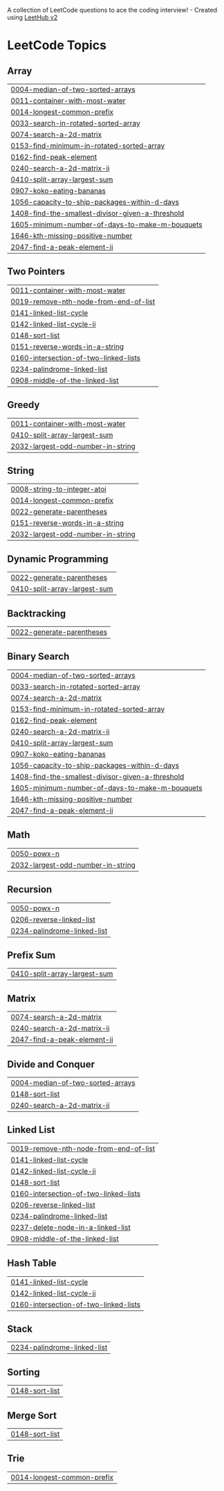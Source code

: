 A collection of LeetCode questions to ace the coding interview! - Created using [LeetHub v2](https://github.com/arunbhardwaj/LeetHub-2.0)
<!---LeetCode Topics Start-->
# LeetCode Topics
## Array
|  |
| ------- |
| [0004-median-of-two-sorted-arrays](https://github.com/anandKumar0432/leetcode-dsa/tree/master/0004-median-of-two-sorted-arrays) |
| [0011-container-with-most-water](https://github.com/anandKumar0432/leetcode-dsa/tree/master/0011-container-with-most-water) |
| [0014-longest-common-prefix](https://github.com/anandKumar0432/leetcode-dsa/tree/master/0014-longest-common-prefix) |
| [0033-search-in-rotated-sorted-array](https://github.com/anandKumar0432/leetcode-dsa/tree/master/0033-search-in-rotated-sorted-array) |
| [0074-search-a-2d-matrix](https://github.com/anandKumar0432/leetcode-dsa/tree/master/0074-search-a-2d-matrix) |
| [0153-find-minimum-in-rotated-sorted-array](https://github.com/anandKumar0432/leetcode-dsa/tree/master/0153-find-minimum-in-rotated-sorted-array) |
| [0162-find-peak-element](https://github.com/anandKumar0432/leetcode-dsa/tree/master/0162-find-peak-element) |
| [0240-search-a-2d-matrix-ii](https://github.com/anandKumar0432/leetcode-dsa/tree/master/0240-search-a-2d-matrix-ii) |
| [0410-split-array-largest-sum](https://github.com/anandKumar0432/leetcode-dsa/tree/master/0410-split-array-largest-sum) |
| [0907-koko-eating-bananas](https://github.com/anandKumar0432/leetcode-dsa/tree/master/0907-koko-eating-bananas) |
| [1056-capacity-to-ship-packages-within-d-days](https://github.com/anandKumar0432/leetcode-dsa/tree/master/1056-capacity-to-ship-packages-within-d-days) |
| [1408-find-the-smallest-divisor-given-a-threshold](https://github.com/anandKumar0432/leetcode-dsa/tree/master/1408-find-the-smallest-divisor-given-a-threshold) |
| [1605-minimum-number-of-days-to-make-m-bouquets](https://github.com/anandKumar0432/leetcode-dsa/tree/master/1605-minimum-number-of-days-to-make-m-bouquets) |
| [1646-kth-missing-positive-number](https://github.com/anandKumar0432/leetcode-dsa/tree/master/1646-kth-missing-positive-number) |
| [2047-find-a-peak-element-ii](https://github.com/anandKumar0432/leetcode-dsa/tree/master/2047-find-a-peak-element-ii) |
## Two Pointers
|  |
| ------- |
| [0011-container-with-most-water](https://github.com/anandKumar0432/leetcode-dsa/tree/master/0011-container-with-most-water) |
| [0019-remove-nth-node-from-end-of-list](https://github.com/anandKumar0432/leetcode-dsa/tree/master/0019-remove-nth-node-from-end-of-list) |
| [0141-linked-list-cycle](https://github.com/anandKumar0432/leetcode-dsa/tree/master/0141-linked-list-cycle) |
| [0142-linked-list-cycle-ii](https://github.com/anandKumar0432/leetcode-dsa/tree/master/0142-linked-list-cycle-ii) |
| [0148-sort-list](https://github.com/anandKumar0432/leetcode-dsa/tree/master/0148-sort-list) |
| [0151-reverse-words-in-a-string](https://github.com/anandKumar0432/leetcode-dsa/tree/master/0151-reverse-words-in-a-string) |
| [0160-intersection-of-two-linked-lists](https://github.com/anandKumar0432/leetcode-dsa/tree/master/0160-intersection-of-two-linked-lists) |
| [0234-palindrome-linked-list](https://github.com/anandKumar0432/leetcode-dsa/tree/master/0234-palindrome-linked-list) |
| [0908-middle-of-the-linked-list](https://github.com/anandKumar0432/leetcode-dsa/tree/master/0908-middle-of-the-linked-list) |
## Greedy
|  |
| ------- |
| [0011-container-with-most-water](https://github.com/anandKumar0432/leetcode-dsa/tree/master/0011-container-with-most-water) |
| [0410-split-array-largest-sum](https://github.com/anandKumar0432/leetcode-dsa/tree/master/0410-split-array-largest-sum) |
| [2032-largest-odd-number-in-string](https://github.com/anandKumar0432/leetcode-dsa/tree/master/2032-largest-odd-number-in-string) |
## String
|  |
| ------- |
| [0008-string-to-integer-atoi](https://github.com/anandKumar0432/leetcode-dsa/tree/master/0008-string-to-integer-atoi) |
| [0014-longest-common-prefix](https://github.com/anandKumar0432/leetcode-dsa/tree/master/0014-longest-common-prefix) |
| [0022-generate-parentheses](https://github.com/anandKumar0432/leetcode-dsa/tree/master/0022-generate-parentheses) |
| [0151-reverse-words-in-a-string](https://github.com/anandKumar0432/leetcode-dsa/tree/master/0151-reverse-words-in-a-string) |
| [2032-largest-odd-number-in-string](https://github.com/anandKumar0432/leetcode-dsa/tree/master/2032-largest-odd-number-in-string) |
## Dynamic Programming
|  |
| ------- |
| [0022-generate-parentheses](https://github.com/anandKumar0432/leetcode-dsa/tree/master/0022-generate-parentheses) |
| [0410-split-array-largest-sum](https://github.com/anandKumar0432/leetcode-dsa/tree/master/0410-split-array-largest-sum) |
## Backtracking
|  |
| ------- |
| [0022-generate-parentheses](https://github.com/anandKumar0432/leetcode-dsa/tree/master/0022-generate-parentheses) |
## Binary Search
|  |
| ------- |
| [0004-median-of-two-sorted-arrays](https://github.com/anandKumar0432/leetcode-dsa/tree/master/0004-median-of-two-sorted-arrays) |
| [0033-search-in-rotated-sorted-array](https://github.com/anandKumar0432/leetcode-dsa/tree/master/0033-search-in-rotated-sorted-array) |
| [0074-search-a-2d-matrix](https://github.com/anandKumar0432/leetcode-dsa/tree/master/0074-search-a-2d-matrix) |
| [0153-find-minimum-in-rotated-sorted-array](https://github.com/anandKumar0432/leetcode-dsa/tree/master/0153-find-minimum-in-rotated-sorted-array) |
| [0162-find-peak-element](https://github.com/anandKumar0432/leetcode-dsa/tree/master/0162-find-peak-element) |
| [0240-search-a-2d-matrix-ii](https://github.com/anandKumar0432/leetcode-dsa/tree/master/0240-search-a-2d-matrix-ii) |
| [0410-split-array-largest-sum](https://github.com/anandKumar0432/leetcode-dsa/tree/master/0410-split-array-largest-sum) |
| [0907-koko-eating-bananas](https://github.com/anandKumar0432/leetcode-dsa/tree/master/0907-koko-eating-bananas) |
| [1056-capacity-to-ship-packages-within-d-days](https://github.com/anandKumar0432/leetcode-dsa/tree/master/1056-capacity-to-ship-packages-within-d-days) |
| [1408-find-the-smallest-divisor-given-a-threshold](https://github.com/anandKumar0432/leetcode-dsa/tree/master/1408-find-the-smallest-divisor-given-a-threshold) |
| [1605-minimum-number-of-days-to-make-m-bouquets](https://github.com/anandKumar0432/leetcode-dsa/tree/master/1605-minimum-number-of-days-to-make-m-bouquets) |
| [1646-kth-missing-positive-number](https://github.com/anandKumar0432/leetcode-dsa/tree/master/1646-kth-missing-positive-number) |
| [2047-find-a-peak-element-ii](https://github.com/anandKumar0432/leetcode-dsa/tree/master/2047-find-a-peak-element-ii) |
## Math
|  |
| ------- |
| [0050-powx-n](https://github.com/anandKumar0432/leetcode-dsa/tree/master/0050-powx-n) |
| [2032-largest-odd-number-in-string](https://github.com/anandKumar0432/leetcode-dsa/tree/master/2032-largest-odd-number-in-string) |
## Recursion
|  |
| ------- |
| [0050-powx-n](https://github.com/anandKumar0432/leetcode-dsa/tree/master/0050-powx-n) |
| [0206-reverse-linked-list](https://github.com/anandKumar0432/leetcode-dsa/tree/master/0206-reverse-linked-list) |
| [0234-palindrome-linked-list](https://github.com/anandKumar0432/leetcode-dsa/tree/master/0234-palindrome-linked-list) |
## Prefix Sum
|  |
| ------- |
| [0410-split-array-largest-sum](https://github.com/anandKumar0432/leetcode-dsa/tree/master/0410-split-array-largest-sum) |
## Matrix
|  |
| ------- |
| [0074-search-a-2d-matrix](https://github.com/anandKumar0432/leetcode-dsa/tree/master/0074-search-a-2d-matrix) |
| [0240-search-a-2d-matrix-ii](https://github.com/anandKumar0432/leetcode-dsa/tree/master/0240-search-a-2d-matrix-ii) |
| [2047-find-a-peak-element-ii](https://github.com/anandKumar0432/leetcode-dsa/tree/master/2047-find-a-peak-element-ii) |
## Divide and Conquer
|  |
| ------- |
| [0004-median-of-two-sorted-arrays](https://github.com/anandKumar0432/leetcode-dsa/tree/master/0004-median-of-two-sorted-arrays) |
| [0148-sort-list](https://github.com/anandKumar0432/leetcode-dsa/tree/master/0148-sort-list) |
| [0240-search-a-2d-matrix-ii](https://github.com/anandKumar0432/leetcode-dsa/tree/master/0240-search-a-2d-matrix-ii) |
## Linked List
|  |
| ------- |
| [0019-remove-nth-node-from-end-of-list](https://github.com/anandKumar0432/leetcode-dsa/tree/master/0019-remove-nth-node-from-end-of-list) |
| [0141-linked-list-cycle](https://github.com/anandKumar0432/leetcode-dsa/tree/master/0141-linked-list-cycle) |
| [0142-linked-list-cycle-ii](https://github.com/anandKumar0432/leetcode-dsa/tree/master/0142-linked-list-cycle-ii) |
| [0148-sort-list](https://github.com/anandKumar0432/leetcode-dsa/tree/master/0148-sort-list) |
| [0160-intersection-of-two-linked-lists](https://github.com/anandKumar0432/leetcode-dsa/tree/master/0160-intersection-of-two-linked-lists) |
| [0206-reverse-linked-list](https://github.com/anandKumar0432/leetcode-dsa/tree/master/0206-reverse-linked-list) |
| [0234-palindrome-linked-list](https://github.com/anandKumar0432/leetcode-dsa/tree/master/0234-palindrome-linked-list) |
| [0237-delete-node-in-a-linked-list](https://github.com/anandKumar0432/leetcode-dsa/tree/master/0237-delete-node-in-a-linked-list) |
| [0908-middle-of-the-linked-list](https://github.com/anandKumar0432/leetcode-dsa/tree/master/0908-middle-of-the-linked-list) |
## Hash Table
|  |
| ------- |
| [0141-linked-list-cycle](https://github.com/anandKumar0432/leetcode-dsa/tree/master/0141-linked-list-cycle) |
| [0142-linked-list-cycle-ii](https://github.com/anandKumar0432/leetcode-dsa/tree/master/0142-linked-list-cycle-ii) |
| [0160-intersection-of-two-linked-lists](https://github.com/anandKumar0432/leetcode-dsa/tree/master/0160-intersection-of-two-linked-lists) |
## Stack
|  |
| ------- |
| [0234-palindrome-linked-list](https://github.com/anandKumar0432/leetcode-dsa/tree/master/0234-palindrome-linked-list) |
## Sorting
|  |
| ------- |
| [0148-sort-list](https://github.com/anandKumar0432/leetcode-dsa/tree/master/0148-sort-list) |
## Merge Sort
|  |
| ------- |
| [0148-sort-list](https://github.com/anandKumar0432/leetcode-dsa/tree/master/0148-sort-list) |
## Trie
|  |
| ------- |
| [0014-longest-common-prefix](https://github.com/anandKumar0432/leetcode-dsa/tree/master/0014-longest-common-prefix) |
<!---LeetCode Topics End-->